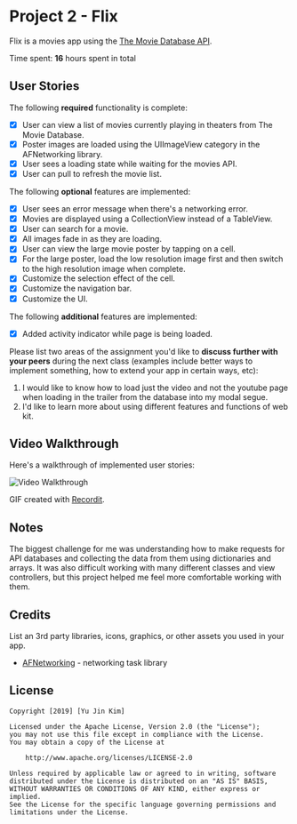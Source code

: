 # Project 2 - Flix

Flix is a movies app using the [The Movie Database API](http://docs.themoviedb.apiary.io/#).

Time spent: **16** hours spent in total

## User Stories

The following **required** functionality is complete:

- [X] User can view a list of movies currently playing in theaters from The Movie Database.
- [X] Poster images are loaded using the UIImageView category in the AFNetworking library.
- [X] User sees a loading state while waiting for the movies API.
- [X] User can pull to refresh the movie list.

The following **optional** features are implemented:

- [X] User sees an error message when there's a networking error.
- [X] Movies are displayed using a CollectionView instead of a TableView.
- [X] User can search for a movie.
- [x] All images fade in as they are loading.
- [X] User can view the large movie poster by tapping on a cell.
- [x] For the large poster, load the low resolution image first and then switch to the high resolution image when complete.
- [X] Customize the selection effect of the cell.
- [X] Customize the navigation bar.
- [x] Customize the UI.

The following **additional** features are implemented:

- [X] Added activity indicator while page is being loaded.

Please list two areas of the assignment you'd like to **discuss further with your peers** during the next class (examples include better ways to implement something, how to extend your app in certain ways, etc):

1. I would like to know how to load just the video and not the youtube page when loading in the trailer from the database into my modal segue.
2. I'd like to learn more about using different features and functions of web kit.

## Video Walkthrough

Here's a walkthrough of implemented user stories:

<img src='https://i.imgur.com/HjSdpOy.gifv' title='Video Walkthrough' width='' alt='Video Walkthrough' />

GIF created with [Recordit](http://recordit.co/).

## Notes

The biggest challenge for me was understanding how to make requests for API databases and collecting the data from them using dictionaries and arrays. It was also difficult working with many different classes and view controllers, but this project helped me feel more comfortable working with them.
## Credits

List an 3rd party libraries, icons, graphics, or other assets you used in your app.

- [AFNetworking](https://github.com/AFNetworking/AFNetworking) - networking task library

## License

    Copyright [2019] [Yu Jin Kim]

    Licensed under the Apache License, Version 2.0 (the "License");
    you may not use this file except in compliance with the License.
    You may obtain a copy of the License at

        http://www.apache.org/licenses/LICENSE-2.0

    Unless required by applicable law or agreed to in writing, software
    distributed under the License is distributed on an "AS IS" BASIS,
    WITHOUT WARRANTIES OR CONDITIONS OF ANY KIND, either express or implied.
    See the License for the specific language governing permissions and
    limitations under the License.
